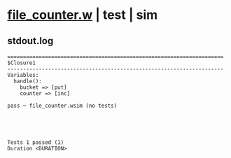 # [file_counter.w](../../../../../examples/tests/valid/file_counter.w) | test | sim

## stdout.log
```log
=====================================================================
$Closure1
---------------------------------------------------------------------
Variables:
  handle():
    bucket => [put]
    counter => [inc]

pass ─ file_counter.wsim (no tests)
 




Tests 1 passed (1) 
Duration <DURATION>

```

